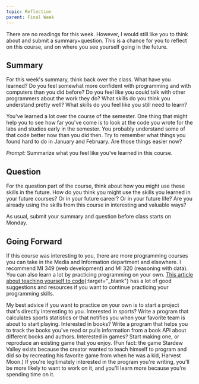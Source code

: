 ```yaml
---
topic: Reflection
parent: Final Week
---
```


There are no readings for this week.  However, I would still like you to think about and submit a summary+question. This is a chance for you to reflect on this course, and on where you see yourself going in the future.

## Summary

For this week's summary, think back over the class. What have you learned? Do you feel somewhat more confident with programming and with computers than you did before? Do you feel like you could talk with other programmers about the work they do? What skills do you think you understand pretty well? What skills do you feel like you still need to learn? 

You've learned a lot over the course of the semester. One thing that might help you to see how far you've come is to look at the code you wrote for the labs and studios early in the semester. You probably understand some of that code better now than you did then. Try to remember what things you found hard to do in January and February. Are those things easier now?

*Prompt:* Summarize what you feel like you've learned in this course.

## Question

For the question part of the course, think about how you might use these skills in the future. How do you think you might use the skills you learned in your future courses?  Or in your future career?  Or in your future life?  Are you already using the skills from this course in interesting and valuable ways?

As usual, submit your summary and question before class starts on Monday.

## Going Forward

If this course was interesting to you, there are more programming courses you can take in the Media and Information department and elsewhere. I recommend MI 349 (web development) and MI 320 (reasoning with data). You can also learn a lot by practicing programming on your own. [This article about teaching yourself to code](https://lifehacker.com/top-10-ways-to-teach-yourself-to-code-1684250889){:target="_blank"} has a lot of good suggestions and resources if you want to continue practicing your programming skills.

My best advice if you want to practice on your own is to start a project that's directly interesting to you. Interested in sports? Write a program that calculates sports statistics or that notifies you when your favorite team is about to start playing. Interested in books? Write a program that helps you to track the books you've read or pulls information from a book API about different books and authors. Interested in games? Start making one, or reproduce an existing game that you enjoy. (Fun fact: the game Stardew Valley exists because the creator wanted to teach himself to program and did so by recreating his favorite game from when he was a kid, Harvest Moon.) If you're legitimately interested in the program you're writing, you'll be more likely to want to work on it, and you'll learn more because you're spending time on it.